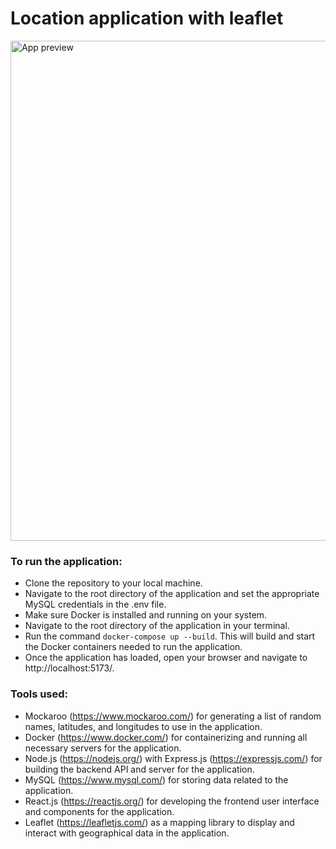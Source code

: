 # Location application with leaflet

<img src='https://upload.cc/i1/2023/03/28/5Hr41N.jpeg' alt='App preview' width='800px' />

### To run the application:

- Clone the repository to your local machine.
- Navigate to the root directory of the application and set the appropriate MySQL credentials in the .env file.
- Make sure Docker is installed and running on your system.
- Navigate to the root directory of the application in your terminal.
- Run the command `docker-compose up --build`. This will build and start the Docker containers needed to run the application.
- Once the application has loaded, open your browser and navigate to http://localhost:5173/.

### Tools used:

- Mockaroo (https://www.mockaroo.com/) for generating a list of random names, latitudes, and longitudes to use in the application.
- Docker (https://www.docker.com/) for containerizing and running all necessary servers for the application.
- Node.js (https://nodejs.org/) with Express.js (https://expressjs.com/) for building the backend API and server for the application.
- MySQL (https://www.mysql.com/) for storing data related to the application.
- React.js (https://reactjs.org/) for developing the frontend user interface and components for the application.
- Leaflet (https://leafletjs.com/) as a mapping library to display and interact with geographical data in the application.
